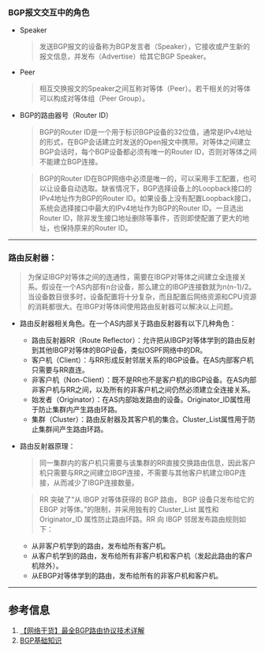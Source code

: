 ### BGP报文交互中的角色
- Speaker
  > 发送BGP报文的设备称为BGP发言者（Speaker），它接收或产生新的报文信息，并发布（Advertise）给其它BGP Speaker。
- Peer
  > 相互交换报文的Speaker之间互称对等体（Peer）。若干相关的对等体可以构成对等体组（Peer Group）。
- BGP的路由器号（Router ID）
  > BGP的Router ID是一个用于标识BGP设备的32位值，通常是IPv4地址的形式，在BGP会话建立时发送的Open报文中携带。对等体之间建立BGP会话时，每个BGP设备都必须有唯一的Router ID，否则对等体之间不能建立BGP连接。

  > BGP的Router ID在BGP网络中必须是唯一的，可以采用手工配置，也可以让设备自动选取。缺省情况下，BGP选择设备上的Loopback接口的IPv4地址作为BGP的Router ID。如果设备上没有配置Loopback接口，系统会选择接口中最大的IPv4地址作为BGP的Router ID。一旦选出Router ID，除非发生接口地址删除等事件，否则即使配置了更大的地址，也保持原来的Router ID。
---
### 路由反射器：
> 为保证IBGP对等体之间的连通性，需要在IBGP对等体之间建立全连接关系。假设在一个AS内部有n台设备，那么建立的IBGP连接数就为n(n-1)/2。当设备数目很多时，设备配置将十分复杂，而且配置后网络资源和CPU资源的消耗都很大。在IBGP对等体间使用路由反射器可以解决以上问题。
- 路由反射器相关角色。在一个AS内部关于路由反射器有以下几种角色：
  - 路由反射器RR（Route Reflector）：允许把从IBGP对等体学到的路由反射到其他IBGP对等体的BGP设备，类似OSPF网络中的DR。
  - 客户机（Client）：与RR形成反射邻居关系的IBGP设备。在AS内部客户机只需要与RR直连。
  - 非客户机（Non-Client）：既不是RR也不是客户机的IBGP设备。在AS内部非客户机与RR之间，以及所有的非客户机之间仍然必须建立全连接关系。
  - 始发者（Originator）：在AS内部始发路由的设备。Originator_ID属性用于防止集群内产生路由环路。
  - 集群（Cluster）：路由反射器及其客户机的集合。Cluster_List属性用于防止集群间产生路由环路。

- 路由反射器原理：
  > 同一集群内的客户机只需要与该集群的RR直接交换路由信息，因此客户机只需要与RR之间建立IBGP连接，不需要与其他客户机建立IBGP连接，从而减少了IBGP连接数量。

  > RR 突破了“从 IBGP 对等体获得的 BGP 路由， BGP 设备只发布给它的 EBGP 对等体。”的限制，并采用独有的 Cluster_List 属性和 Originator_ID 属性防止路由环路。RR 向 IBGP 邻居发布路由规则如下：
    - 从非客户机学到的路由，发布给所有客户机。
    - 从客户机学到的路由，发布给所有非客户机和客户机（发起此路由的客户机除外）。
    - 从EBGP对等体学到的路由，发布给所有的非客户机和客户机。
---
## 参考信息
1. [【网络干货】最全BGP路由协议技术详解](https://zhuanlan.zhihu.com/p/126754314)
2. [BGP基础知识](https://zhuanlan.zhihu.com/p/390098491)